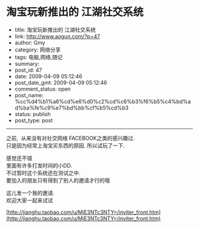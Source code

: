 # 淘宝玩新推出的 江湖社交系统

- title: 淘宝玩新推出的 江湖社交系统
- link: http://www.aogun.com/?p=47
- author: Gmy
- category: 网络分享
- tags: 电脑,网络,随记
- summary: 
- post_id: 47
- date: 2009-04-09 05:12:46
- post_date_gmt: 2009-04-09 05:12:46
- comment_status: open
- post_name: %cc%d4%b1%a6%cd%e6%d0%c2%cd%c6%b3%f6%b5%c4%bd%ad%ba%fe%c9%e7%bd%bb%cf%b5%cd%b3
- status: publish
- post_type: post

----------------

之前,  从来没有对社交网络 FACEBOOK之类的感兴趣过.  
只是因为经常上淘宝买东西的原因. 所以试玩了一下.  
  
感觉还不错  
里面有许多打发时间的小DD.    
不过暂时这个系统还在测试之中.   
要加入的朋友只有得到了别人的邀请才行的哦  
  
这儿发一个我的邀请.  
欢迎大家一起来试试  
  
[http://jianghu.taobao.com/u/MjE3NTc3NTY=/inviter_front.htm](http://jianghu.taobao.com/u/MjE3NTc3NTY=/inviter_front.htm)